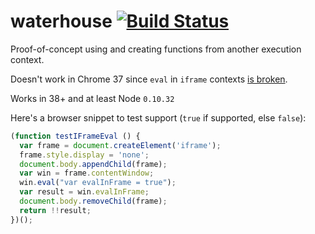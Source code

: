 # waterhouse [![Build Status](https://travis-ci.org/nickb1080/waterhouse.svg?branch=master)](https://travis-ci.org/nickb1080/waterhouse)

Proof-of-concept using and creating functions from another execution context. 

Doesn't work in Chrome 37 since `eval` in `iframe` contexts [is broken](https://code.google.com/p/chromium/issues/detail?id=412173). 

Works in 38+ and at least Node `0.10.32`

Here's a browser snippet to test support (`true` if supported, else `false`):
```js
(function testIFrameEval () {
  var frame = document.createElement('iframe');
  frame.style.display = 'none';
  document.body.appendChild(frame);
  var win = frame.contentWindow;
  win.eval("var evalInFrame = true");
  var result = win.evalInFrame;
  document.body.removeChild(frame);
  return !!result;
})();
```
